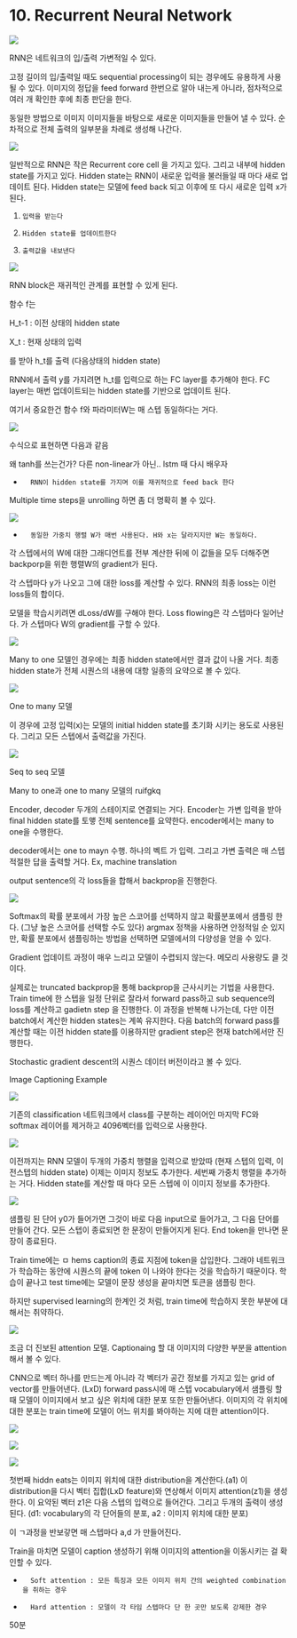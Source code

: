 # 10. Recurrent Neural Network

![](../.gitbook/assets/image%20%282%29.png)

RNN은 네트워크의 입/출력 가변적일 수 있다.

고정 길이의 입/출력일 때도 sequential processing이 되는 경우에도 유용하게 사용 될 수 있다. 이미지의 정답을 feed forward 한번으로 알아 내는게 아니라, 점차적으로 여러 개 확인한 후에 최종 판단을 한다.

동일한 방법으로 이미지 이미지들을 바탕으로 새로운 이미지들을 만들어 낼 수 있다. 순차적으로 전체 출력의 일부분을 차례로 생성해 나간다.

![](../.gitbook/assets/image%20%28126%29.png)

일반적으로 RNN은 작은 Recurrent core cell 을 가지고 있다. 그리고 내부에 hidden state를 가지고 있다. Hidden state는 RNN이 새로운 입력을 불러들일 때 마다 새로 업데이트 된다. Hidden state는 모델에 feed back 되고 이후에 또 다시 새로운 입력 x가 된다.

1.     입력을 받는다

2.     Hidden state를 업데이트한다

3.     출력값을 내보낸다

![](../.gitbook/assets/image%20%28238%29.png)

RNN block은 재귀적인 관계를 표현할 수 있게 된다.

함수 f는

H\_t-1 : 이전 상태의 hidden state

X\_t : 현재 상태의 입력

를 받아 h\_t를 출력 \(다음상태의 hidden state\)

RNN에서 출력 y를 가지려면 h\_t를 입력으로 하는 FC layer를 추가해야 한다. FC layer는 매번 업데이트되는 hidden state를 기반으로 업데이트 된다.

여기서 중요한건 함수 f와 파라미터W는 매 스텝 동일하다는 거다.

![](../.gitbook/assets/image%20%2856%29.png)

수식으로 표현하면 다음과 같음

왜 tanh를 쓰는건가? 다른 non-linear가 아닌.. lstm 때 다시 배우자

-       RNN이 hidden state를 가지며 이를 재귀적으로 feed back 한다

Multiple time steps을 unrolling 하면 좀 더 명확히 볼 수 있다.

![](../.gitbook/assets/image%20%2884%29.png)

-       동일한 가중치 행렬 W가 매번 사용된다. H와 x는 달라지지만 W는 동일하다.

각 스텝에서의 W에 대한 그래디언트를 전부 계산한 뒤에 이 값들을 모두 더해주면 backporp을 위한 행렬W의 gradient가 된다.

각 스텝마다 y가 나오고 그에 대한 loss를 계산할 수 있다. RNN의 최종 loss는 이런 loss들의 합이다.

모델을 학습시키려면 dLoss/dW를 구해야 한다. Loss flowing은 각 스텝마다 일어난다. 가 스텝마다 W의 gradient를 구할 수 있다.

![](../.gitbook/assets/image%20%28164%29.png)

Many to one 모델인 경우에는 최종 hidden state에서만 결과 값이 나올 거다. 최종 hidden state가 전체 시퀀스의 내용에 대항 일종의 요약으로 볼 수 있다.

![](../.gitbook/assets/image%20%28224%29.png)

One to many 모델

이 경우에 고정 입력\(x\)는 모델의 initial hidden state를 초기화 시키는 용도로 사용된다. 그리고 모든 스텝에서 출력값을 가진다.

![](../.gitbook/assets/image%20%28165%29.png)

Seq to seq 모델

Many to one과 one to many 모델의 ruifgkq

Encoder, decoder 두개의 스테이지로 연결되는 거다. Encoder는 가변 입력을 받아 final hidden state를 토앻 전체 sentence를 요약한다. encoder에서는 many to one을 수행한다.

decoder에서는 one to mayn 수행. 하나의 벡트 가 입력. 그리고 가변 출력은 매 스텝 적절한 답을 출력할 거다. Ex, machine translation

output sentence의 각 loss들을 합해서 backprop을 진행한다.

![](../.gitbook/assets/image%20%289%29.png)

Softmax의 확률 분포에서 가장 높은 스코어를 선택하지 않고 확률분포에서 샘플링 한다. \(그냥 높은 스코어를 선택할 수도 있다\) argmax 정책을 사용하면 안정적일 순 있지만, 확률 분포에서 샘플링하는 방법을 선택하면 모델에서의 다양성을 얻을 수 있다.

Gradient 업데이트 과정이 매우 느리고 모델이 수렵되지 않는다. 메모리 사용량도 클 것 이다.

실제로는 truncated backprop을 통해 backprop을 근사시키는 기법을 사용한다. Train time에 한 스텝을 일정 단위로 잘라서 forward pass하고 sub sequence의 loss를 계산하고 gadietn step 을 진행한다. 이 과정을 반복해 나가는데, 다만 이전 batch에서 계산한 hidden states는 계쏙 유지한다. 다음 batch의 forward pass를 계산할 때는 이전 hidden state를 이용하지만 gradient step은 현재 batch에서만 진행한다.

Stochastic gradient descent의 시퀀스 데이터 버전이라고 볼 수 있다.

Image Captioning Example

![](../.gitbook/assets/image%20%28253%29.png)

기존의 classification 네트워크에서 class를 구분하는 레이어인 마지막 FC와 softmax 레이어를 제거하고 4096벡터를 입력으로 사용한다.

![](../.gitbook/assets/image%20%28264%29.png)

이전까지는 RNN 모델이 두개의 가중치 행렬을 입력으로 받았따 \(현재 스텝의 입력, 이전스텝의 hidden state\) 이제는 이미지 정보도 추가한다. 세번째 가중치 행렬을 추가하는 거다. Hidden state를 계산할 때 마다 모든 스텝에 이 이미지 정보를 추가한다.

![](../.gitbook/assets/image%20%28206%29.png)

샘플링 된 단어 y0가 들어가면 그것이 바로 다음 input으로 들어가고, 그 다음 단어를 만들어 간다. 모든 스텝이 종료되면 한 문장이 만들어지게 된다. End token을 만나면 문장이 종료된다.

Train time에는 ㅁ hems caption의 종료 지점에 token을 삽입한다. 그래야 네트워크가 학습하는 동안에 시퀀스의 끝에 token 이 나와야 한다는 것을 학습하기 때문이다. 학습이 끝나고 test time에는 모델이 문장 생성을 끝마치면 토큰을 샘플링 한다.

하지만 supervised learning의 한계인 것 처럼, train time에 학습하지 못한 부분에 대해서는 취약하다.

![](../.gitbook/assets/image%20%2897%29.png)

조금 더 진보된 attention 모델. Captionaing 할 대 이미지의 다양한 부분을 attention해서 볼 수 있다.

CNN으로 벡터 하나를 만드는게 아니라 각 벡터가 공간 정보를 가지고 있는 grid of vector를 만들어낸다. \(LxD\) forward pass시에 매 스텝 vocabulary에서 샘플링 할 때 모델이 이미지에서 보고 싶은 위치에 대한 분포 또한 만들어낸다. 이미지의 각 위치에 대한 분포는 train time에 모델이 어느 위치를 봐야하는 지에 대한 attention이다.

![](../.gitbook/assets/image%20%28113%29.png)

![](../.gitbook/assets/image%20%2831%29.png)

![](../.gitbook/assets/image%20%2896%29.png)

첫번째 hiddn eats는 이미지 위치에 대한 distribution을 계산한다.\(a1\) 이 distribution을 다시 벡터 집합\(LxD feature\)와 연상해서 이미지 attention\(z1\)을 생성한다. 이 요약된 벡터 z1은 다음 스텝의 입력으로 들어간다. 그리고 두개의 출력이 생성된다. \(d1: vocabulary의 각 단어들의 분포, a2 : 이미지 위치에 대한 분포\)

이 ㄱ과정을 반보갛면 매 스텝마다 a,d 가 만들어진다.

Train을 마치면 모델이 caption 생성하기 위해 이미지의 attention을 이동시키는 걸 확인할 수 있다.

-       Soft attention : 모든 특징과 모든 이미지 위치 간의 weighted combination을 취하는 경우

-       Hard attention : 모델이 각 타임 스텝마다 단 한 곳만 보도록 강제한 경우

50분

